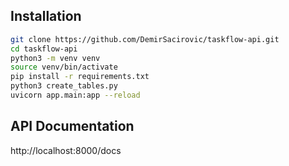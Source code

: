 ## Installation
  ```bash
  git clone https://github.com/DemirSacirovic/taskflow-api.git
  cd taskflow-api
  python3 -m venv venv
  source venv/bin/activate
  pip install -r requirements.txt
  python3 create_tables.py
  uvicorn app.main:app --reload
  ```

  ## API Documentation
  http://localhost:8000/docs
  
